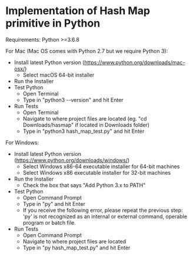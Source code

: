 <h1>Implementation of Hash Map primitive in Python</h1>

Requirements:
Python >=3.6.8

For Mac (Mac OS comes with Python 2.7 but we require Python 3):
- Install latest Python version (https://www.python.org/downloads/mac-osx/)
    - Select macOS 64-bit installer
- Run the Installer
- Test Python
    - Open Terminal
    - Type in "python3 --version" and hit Enter
- Run Tests
    - Open Terminal
    - Navigate to where project files are located (eg. "cd Downloads/hasmap" if located in Downloads folder)
    - Type in "python3 hash_map_test.py" and hit Enter

For Windows:
- Install latest Python version (https://www.python.org/downloads/windows/)
    - Select Windows x86-64 executable installer for 64-bit machines
    - Select Windows x86 executable installer for 32-bit machines
- Run the Installer
    - Check the box that says "Add Python 3.x to PATH"
- Test Python
    - Open Command Prompt
    - Type in "py" and hit Enter
    - If you receive the following error, please repeat the previous step: 'py' is not recognized as an internal or external command, operable program or batch file.
- Run Tests
    - Open Command Prompt
    - Navigate to where project files are located
    - Type in "py hash_map_test.py" and hit Enter
